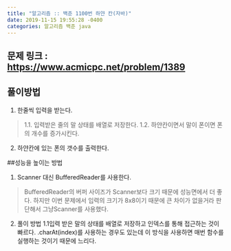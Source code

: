 ```yaml
---
title: "알고리즘 :: 백준 1100번 하얀 칸(자바)"
date: 2019-11-15 19:55:28 -0400
categories: 알고리즘 백준 java
---
```


문제 링크 : https://www.acmicpc.net/problem/1389
------------------------------------------------

## 풀이방법 


1. 한줄씩 입력을 받는다.
> 1.1. 입력받은 줄의 말 상태를 배열로 저장한다.
> 1.2. 하얀칸이면서 말이 폰이면 폰의 개수를 증가시킨다. 

2. 하얀칸에 있는 폰의 갯수를 출력한다.


##성능을 높이는 방법

1. Scanner 대신 BufferedReader를 사용한다. 
> BufferedReader의 버퍼 사이즈가 Scanner보다 크기 때문에 성능면에서 더 좋다. 
하지만 이번 문제에서 입력의 크기가 8x8이기 때문에 큰 차이가 없을거라 판단해서 그냥Scanner를 사용했다.

2. 풀이 방법 1.1입력 받은 말의 상태를 배열로 저장하고 인덱스를 통해 접근하는 것이 빠르다.
.charAt(index)를 사용하는 경우도 있는데 이 방식을 사용하면 매번 함수를 실행하는 것이기 때문에 느리다.




<script src="https://gist.github.com/SongHae8640/3db7bd85532c70ff288ff21832b47331.js"></script>


[jekyll-docs]: https://jekyllrb.com/docs/home
[jekyll-gh]:   https://github.com/jekyll/jekyll
[jekyll-talk]: https://talk.jekyllrb.com/
